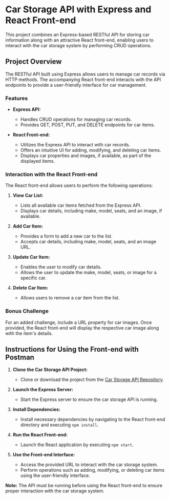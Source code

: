 # Car Storage API with Express and React Front-end

This project combines an Express-based RESTful API for storing car information along with an attractive React front-end, enabling users to interact with the car storage system by performing CRUD operations.

## Project Overview

The RESTful API built using Express allows users to manage car records via HTTP methods. The accompanying React front-end interacts with the API endpoints to provide a user-friendly interface for car management.

### Features

- **Express API:**
    - Handles CRUD operations for managing car records.
    - Provides GET, POST, PUT, and DELETE endpoints for car items.

- **React Front-end:**
    - Utilizes the Express API to interact with car records.
    - Offers an intuitive UI for adding, modifying, and deleting car items.
    - Displays car properties and images, if available, as part of the displayed items.

### Interaction with the React Front-end

The React front-end allows users to perform the following operations:

1. **View Car List:**
    - Lists all available car items fetched from the Express API.
    - Displays car details, including make, model, seats, and an image, if available.

2. **Add Car Item:**
    - Provides a form to add a new car to the list.
    - Accepts car details, including make, model, seats, and an image URL.

3. **Update Car Item:**
    - Enables the user to modify car details.
    - Allows the user to update the make, model, seats, or image for a specific car.

4. **Delete Car Item:**
    - Allows users to remove a car item from the list.

### Bonus Challenge

For an added challenge, include a URL property for car images. Once provided, the React front-end will display the respective car image along with the item's details.

## Instructions for Using the Front-end with Postman

1. **Clone the Car Storage API Project:**
    - Clone or download the project from the [Car Storage API Repository](https://github.com/example/car-storage-api).

2. **Launch the Express Server:**
    - Start the Express server to ensure the car storage API is running.

3. **Install Dependencies:**
    - Install necessary dependencies by navigating to the React front-end directory and executing `npm install`.

4. **Run the React Front-end:**
    - Launch the React application by executing `npm start`.

5. **Use the Front-end Interface:**
    - Access the provided URL to interact with the car storage system.
    - Perform operations such as adding, modifying, or deleting car items using the user-friendly interface.

**Note:** The API must be running before using the React front-end to ensure proper interaction with the car storage system.

